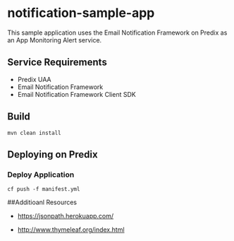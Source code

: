 # notification-sample-app
This sample application uses the Email Notification Framework on Predix as an App Monitoring Alert service.

## Service Requirements

* Predix UAA 
* Email Notification Framework
* Email Notification Framework Client SDK


## Build

```
mvn clean install
```

## Deploying on Predix


### Deploy Application

```
cf push -f manifest.yml
```

##Additioanl Resources

* https://jsonpath.herokuapp.com/ 

* http://www.thymeleaf.org/index.html